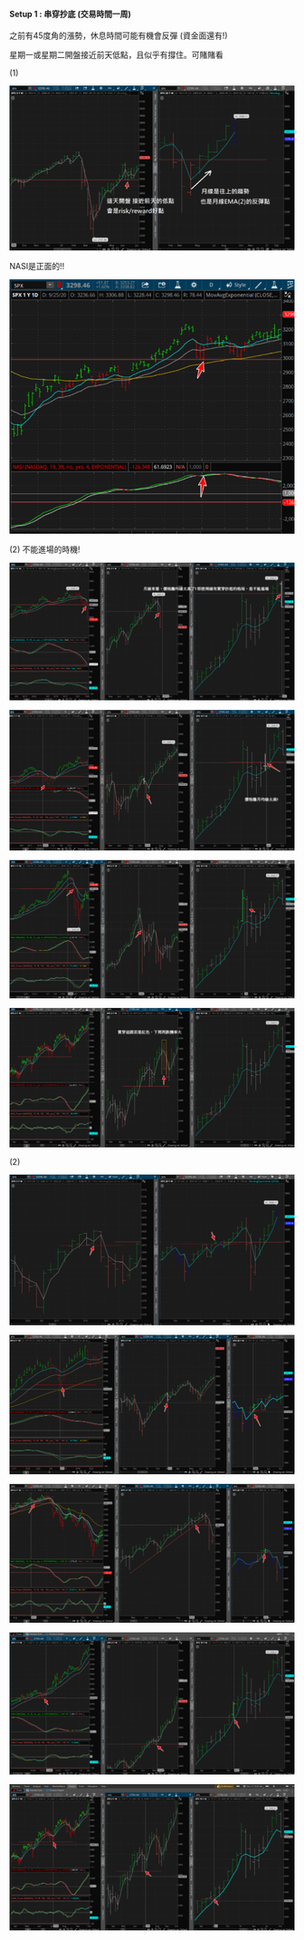 #### Setup 1 : 串穿抄底 (交易時間一周)

之前有45度角的漲勢，休息時間可能有機會反彈 (資金面還有!)

星期一或星期二開盤接近前天低點，且似乎有撐住。可賭賭看



(1)

![image-20200927223029774](setup1.assets/image-20200927223029774.png)



NASI是正面的!!

![image-20200927223410376](setup1.assets/image-20200927223410376.png)



(2) 不能進場的時機!

![image-20200927232526784](setup1.assets/image-20200927232526784.png)

![image-20200927232853935](setup1.assets/image-20200927232853935.png)

![image-20200927233141585](setup1.assets/image-20200927233141585.png)

![image-20200927233904783](setup1.assets/image-20200927233904783.png)





(2)

![image-20200927223903351](setup1.assets/image-20200927223903351.png)

![image-20200927224412429](setup1.assets/image-20200927224412429.png)

![image-20200927224823012](setup1.assets/image-20200927224823012.png)

![image-20200927233319295](setup1.assets/image-20200927233319295.png)

![image-20200927233604963](setup1.assets/image-20200927233604963.png)